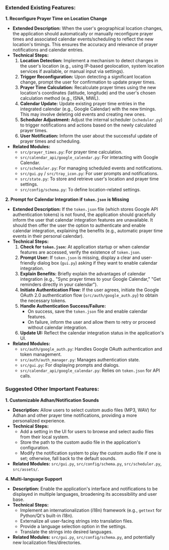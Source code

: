 ### Extended Existing Features:

**1. Reconfigure Prayer Time on Location Change**

*   **Extended Description:** When the user's geographical location changes, the application should automatically or manually reconfigure prayer times and associated calendar events/scheduling to reflect the new location's timings. This ensures the accuracy and relevance of prayer notifications and calendar entries.
*   **Technical Steps:**
    1.  **Location Detection:** Implement a mechanism to detect changes in the user's location (e.g., using IP-based geolocation, system location services if available, or manual input via settings).
    2.  **Trigger Reconfiguration:** Upon detecting a significant location change, prompt the user for confirmation to update prayer times.
    3.  **Prayer Time Calculation:** Recalculate prayer times using the new location's coordinates (latitude, longitude) and the user's chosen calculation method (e.g., ISNA, MWL).
    4.  **Calendar Update:** Update existing prayer time entries in the integrated calendar (e.g., Google Calendar) with the new timings. This may involve deleting old events and creating new ones.
    5.  **Scheduler Adjustment:** Adjust the internal scheduler (`scheduler.py`) to trigger notifications and actions based on the newly calculated prayer times.
    6.  **User Notification:** Inform the user about the successful update of prayer times and scheduling.
*   **Related Modules:**
    *   `src/prayer_times.py`: For prayer time calculation.
    *   `src/calendar_api/google_calendar.py`: For interacting with Google Calendar.
    *   `src/scheduler.py`: For managing scheduled events and notifications.
    *   `src/gui.py` / `src/tray_icon.py`: For user prompts and notifications.
    *   `src/state.py`: To store and retrieve user's location and prayer time settings.
    *   `src/config/schema.py`: To define location-related settings.

**2. Prompt for Calendar Integration if `token.json` is Missing**

*   **Extended Description:** If the `token.json` file (which stores Google API authentication tokens) is not found, the application should gracefully inform the user that calendar integration features are unavailable. It should then offer the user the option to authenticate and enable calendar integration, explaining the benefits (e.g., automatic prayer time events in their personal calendar).
*   **Technical Steps:**
    1.  **Check for `token.json`:** At application startup or when calendar features are accessed, verify the existence of `token.json`.
    2.  **Prompt User:** If `token.json` is missing, display a clear and user-friendly dialog box (`gui.py`) asking if they want to enable calendar integration.
    3.  **Explain Benefits:** Briefly explain the advantages of calendar integration (e.g., "Sync prayer times to your Google Calendar," "Get reminders directly in your calendar").
    4.  **Initiate Authentication Flow:** If the user agrees, initiate the Google OAuth 2.0 authentication flow (`src/auth/google_auth.py`) to obtain the necessary tokens.
    5.  **Handle Authentication Success/Failure:**
        *   On success, save the `token.json` file and enable calendar features.
        *   On failure, inform the user and allow them to retry or proceed without calendar integration.
    6.  **Update UI:** Reflect the calendar integration status in the application's UI.
*   **Related Modules:**
    *   `src/auth/google_auth.py`: Handles Google OAuth authentication and token management.
    *   `src/auth/auth_manager.py`: Manages authentication state.
    *   `src/gui.py`: For displaying prompts and dialogs.
    *   `src/calendar_api/google_calendar.py`: Relies on `token.json` for API calls.

### Suggested Other Important Features:

**1. Customizable Adhan/Notification Sounds**

*   **Description:** Allow users to select custom audio files (MP3, WAV) for Adhan and other prayer time notifications, providing a more personalized experience.
*   **Technical Steps:**
    *   Add a setting in the UI for users to browse and select audio files from their local system.
    *   Store the path to the custom audio file in the application's configuration.
    *   Modify the notification system to play the custom audio file if one is set; otherwise, fall back to the default sounds.
*   **Related Modules:** `src/gui.py`, `src/config/schema.py`, `src/scheduler.py`, `src/assets/`.

**4. Multi-language Support**

*   **Description:** Enable the application's interface and notifications to be displayed in multiple languages, broadening its accessibility and user base.
*   **Technical Steps:**
    *   Implement an internationalization (i18n) framework (e.g., `gettext` for Python/Qt's built-in i18n).
    *   Externalize all user-facing strings into translation files.
    *   Provide a language selection option in the settings.
    *   Translate the strings into desired languages.
*   **Related Modules:** `src/gui.py`, `src/config/schema.py`, and potentially new localization files/directories.